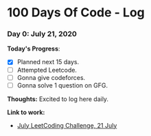 # 100 Days Of Code - Log

### Day 0: July 21, 2020

**Today's Progress**: 
- [x] Planned next 15 days.
- [ ] Attempted Leetcode.
- [ ] Gonna give codeforces.
- [ ] Gonna solve 1 question on GFG.

**Thoughts:** Excited to log here daily.

**Link to work:** 
* [July LeetCoding Challenge, 21 July](https://leetcode.com/explore/challenge/card/july-leetcoding-challenge/546/week-3-july-15th-july-21st/3397/)
